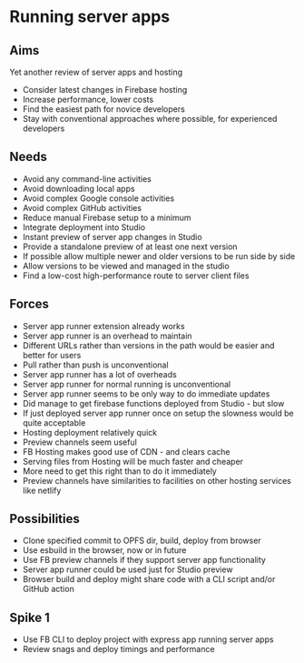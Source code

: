 Running server apps
===================

Aims
----

Yet another review of server apps and hosting
- Consider latest changes in Firebase hosting
- Increase performance, lower costs
- Find the easiest path for novice developers
- Stay with conventional approaches where possible, for experienced developers

Needs
-----

- Avoid any command-line activities
- Avoid downloading local apps
- Avoid complex Google console activities
- Avoid complex GitHub activities
- Reduce manual Firebase setup to a minimum
- Integrate deployment into Studio
- Instant preview of server app changes in Studio
- Provide a standalone preview of at least one next version
- If possible allow multiple newer and older versions to be run side by side
- Allow versions to be viewed and managed in the studio
- Find a low-cost high-performance route to server client files 

Forces
------

- Server app runner extension already works
- Server app runner is an overhead to maintain
- Different URLs rather than versions in the path would be easier and better for users
- Pull rather than push is unconventional
- Server app runner has a lot of overheads
- Server app runner for normal running is unconventional
- Server app runner seems to be only way to do immediate updates
- Did manage to get firebase functions deployed from Studio - but slow
- If just deployed server app runner once on setup the slowness would be quite acceptable
- Hosting deployment relatively quick
- Preview channels seem useful
- FB Hosting makes good use of CDN - and clears cache
- Serving files from Hosting will be much faster and cheaper
- More need to get this right than to do it immediately
- Preview channels have similarities to facilities on other hosting services like netlify 


Possibilities
-------------

- Clone specified commit to OPFS dir, build, deploy from browser
- Use esbuild in the browser, now or in future
- Use FB preview channels if they support server app functionality
- Server app runner could be used just for Studio preview
- Browser build and deploy might share code with a CLI script and/or GitHub action

Spike 1
-------

- Use FB CLI to deploy project with express app running server apps
- Review snags and deploy timings and performance